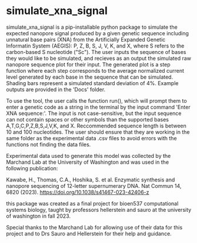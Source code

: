 # simulate_xna_signal
simulate_xna_signal is a pip-installable python package to simulate the expected nanopore signal produced by a given genetic sequence including unnatural base pairs (XNA) from the Artificially Expanded Genetic Informatin System (AEGIS):  P, Z, B, S, J, V, K, and X, where S refers to the carbon-based S nucleotide ("Sc"). The user inputs the sequence of bases they would like to be simulated, and recieves as an output the simulated raw nanopore sequence plot for their input. The generated plot is a step function where each step corresponds to the average normalized current level generated by each base in the sequence that can be simulated. Shading bars represent a simulated standard deviation of 4%. Example outputs are provided in the 'Docs' folder. 

To use the tool, the user calls the function run(), which will prompt them to enter a genetic code as a string in the terminal by the input command 'Enter XNA sequence:'. The input is not case-sensitive, but the input sequence can not contain spaces or other symbols than the supported bases A,T,G,C,P,Z,B,S,J,V,K, and X. Reccommended sequence length is between 10 and 100 nucleotides. The user should ensure that they are working in the same folder as the experimental data .csv files to avoid errors with the functions not finding the data files. 

Experimental data used to generate this model was collected by the Marchand Lab at the University of Washington and was used in the following publication: 

Kawabe, H., Thomas, C.A., Hoshika, S. et al. Enzymatic synthesis and nanopore sequencing of 12-letter supernumerary DNA. Nat Commun 14, 6820 (2023). https://doi.org/10.1038/s41467-023-42406-z

this package was created as a final project for bioen537 computational systems biology, taught by professors hellerstein and sauro at the university of washington in fall 2023. 

Special thanks to the Marchand Lab for allowing use of their data for this project and to Drs Sauro and Hellerstein for their help and guidance. 
